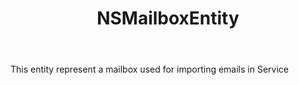 ﻿---
uid: crmscript_ref_NSMailboxEntity
title: NSMailboxEntity
intellisense: Void.NSMailboxEntity
keywords: NSMailboxEntity
so.topic: reference
---

This entity represent a mailbox used for importing emails in Service
